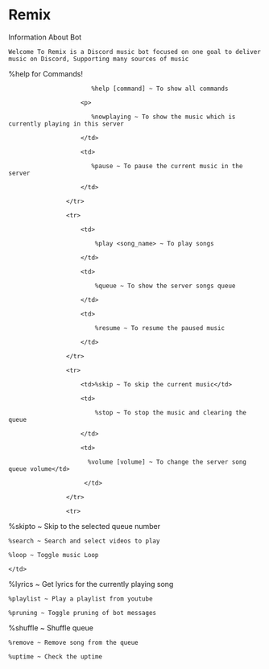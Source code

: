# Remix
Information About Bot


     

  <p>

    Welcome To Remix is a Discord music bot focused on one goal to deliver music on Discord, Supporting many sources of music

 %help for Commands!

 

<p>

                           %help [command] ~ To show all commands 

                        <p>

                           %nowplaying ~ To show the music which is currently playing in this server

                        </td>

                        <td>

                           %pause ~ To pause the current music in the server

                        </td>

                    </tr>

                    <tr>

                        <td>

                            %play <song_name> ~ To play songs

                        </td>

                        <td>

                            %queue ~ To show the server songs queue

                        </td>

                        <td>

                            %resume ~ To resume the paused music

                        </td>

                    </tr>

                    <tr>

                        <td>%skip ~ To skip the current music</td>

                        <td>

                            %stop ~ To stop the music and clearing the queue

                        </td>

                        <td>

                          %volume [volume] ~ To change the server song queue volume</td>

                         </td>

                    </tr>

                    <tr>

  <td>%skipto ~ Skip to the selected queue number</td>

  <td>

    %search ~ Search and select videos to play

  </td>

  <td>

    %loop ~ Toggle music Loop

    </td>

  </tr>

  <tr>

  <td>%lyrics ~ Get lyrics for the currently playing song</td>

  <td>

    %playlist ~ Play a playlist from youtube

  </td>

  <td>

    %pruning ~ Toggle pruning of bot messages

  </td>

  </tr>

  <tr>

  <td>%shuffle ~ Shuffle queue</td>

  <td>

    %remove ~ Remove song from the queue

  </td>

  <td>

    %uptime ~ Check the uptime

  </td>

  </tr>

  <tr>

    
